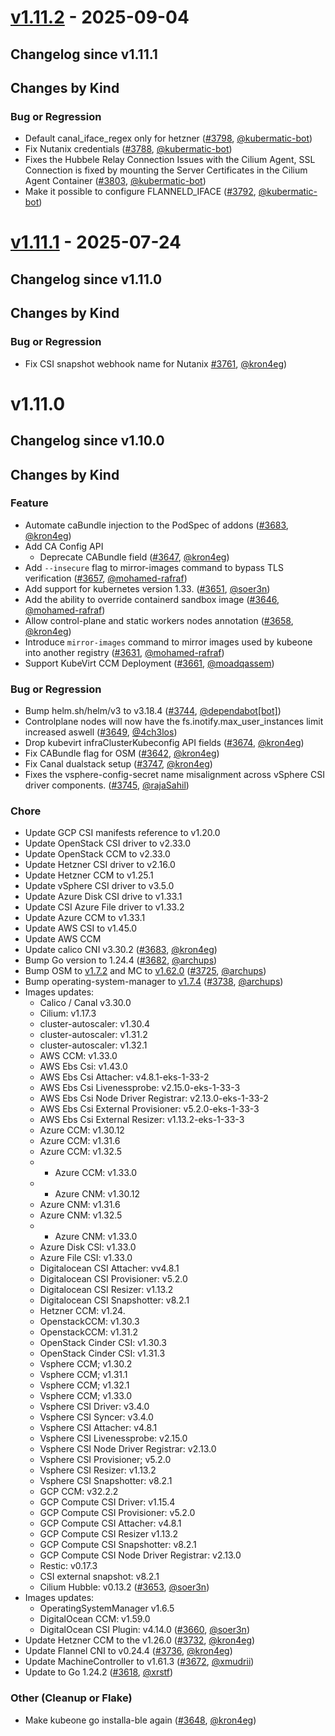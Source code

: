 # [v1.11.2](https://github.com/kubermatic/kubeone/releases/tag/v1.11.2) - 2025-09-04

## Changelog since v1.11.1

## Changes by Kind

### Bug or Regression

- Default canal_iface_regex only for hetzner ([#3798](https://github.com/kubermatic/kubeone/pull/3798), [@kubermatic-bot](https://github.com/kubermatic-bot))
- Fix Nutanix credentials ([#3788](https://github.com/kubermatic/kubeone/pull/3788), [@kubermatic-bot](https://github.com/kubermatic-bot))
- Fixes the Hubbele Relay Connection Issues with the Cilium Agent, SSL Connection is fixed by mounting the Server Certificates in the Cilium Agent Container ([#3803](https://github.com/kubermatic/kubeone/pull/3803), [@kubermatic-bot](https://github.com/kubermatic-bot))
- Make it possible to configure FLANNELD_IFACE ([#3792](https://github.com/kubermatic/kubeone/pull/3792), [@kubermatic-bot](https://github.com/kubermatic-bot))

# [v1.11.1](https://github.com/kubermatic/kubeone/releases/tag/v1.11.1) - 2025-07-24

## Changelog since v1.11.0

## Changes by Kind

### Bug or Regression

- Fix CSI snapshot webhook name for Nutanix [#3761](https://github.com/kubermatic/kubeone/pull/3761), [@kron4eg](https://github.com/kron4eg))

# v1.11.0

## Changelog since v1.10.0

## Changes by Kind

### Feature

- Automate caBundle injection to the PodSpec of addons ([#3683](https://github.com/kubermatic/kubeone/pull/3683), [@kron4eg](https://github.com/kron4eg))
- Add CA Config API
  - Deprecate CABundle field ([#3647](https://github.com/kubermatic/kubeone/pull/3647), [@kron4eg](https://github.com/kron4eg))
- Add `--insecure`  flag to mirror-images command to bypass TLS verification ([#3657](https://github.com/kubermatic/kubeone/pull/3657), [@mohamed-rafraf](https://github.com/mohamed-rafraf))
- Add support for kubernetes version 1.33. ([#3651](https://github.com/kubermatic/kubeone/pull/3651), [@soer3n](https://github.com/soer3n))
- Add the ability to override containerd sandbox image ([#3646](https://github.com/kubermatic/kubeone/pull/3646), [@mohamed-rafraf](https://github.com/mohamed-rafraf))
- Allow control-plane and static workers nodes annotation ([#3658](https://github.com/kubermatic/kubeone/pull/3658), [@kron4eg](https://github.com/kron4eg))
- Introduce `mirror-images` command to mirror images used by kubeone into another registry ([#3631](https://github.com/kubermatic/kubeone/pull/3631), [@mohamed-rafraf](https://github.com/mohamed-rafraf))
- Support KubeVirt CCM Deployment ([#3661](https://github.com/kubermatic/kubeone/pull/3661), [@moadqassem](https://github.com/moadqassem))

### Bug or Regression

- Bump helm.sh/helm/v3 to v3.18.4 ([#3744](https://github.com/kubermatic/kubeone/pull/3744), [@dependabot[bot]](https://github.com/apps/dependabot))
- Controlplane nodes will now have the fs.inotify.max_user_instances limit increased aswell ([#3649](https://github.com/kubermatic/kubeone/pull/3649), [@4ch3los](https://github.com/4ch3los))
- Drop kubevirt infraClusterKubeconfig API fields ([#3674](https://github.com/kubermatic/kubeone/pull/3674), [@kron4eg](https://github.com/kron4eg))
- Fix CABundle flag for OSM ([#3642](https://github.com/kubermatic/kubeone/pull/3642), [@kron4eg](https://github.com/kron4eg))
- Fix Canal dualstack setup ([#3747](https://github.com/kubermatic/kubeone/pull/3747), [@kron4eg](https://github.com/kron4eg))
- Fixes the vsphere-config-secret name misalignment across vSphere CSI driver components. ([#3745](https://github.com/kubermatic/kubeone/pull/3745), [@rajaSahil](https://github.com/rajaSahil))

### Chore

- Update GCP CSI manifests reference to v1.20.0
- Update OpenStack CSI driver to v2.33.0
- Update OpenStack CCM to v2.33.0
- Update Hetzner CSI driver to v2.16.0
- Update Hetzner CCM to v1.25.1
- Update vSphere CSI driver to v3.5.0
- Update Azure Disk CSI drive to v1.33.1
- Update CSI Azure File driver to v1.33.2
- Update Azure CCM to v1.33.1
- Update AWS CSI to v1.45.0
- Update AWS CCM
- Update calico CNI v3.30.2 ([#3683](https://github.com/kubermatic/kubeone/pull/3683), [@kron4eg](https://github.com/kron4eg))
- Bump Go version to 1.24.4 ([#3682](https://github.com/kubermatic/kubeone/pull/3682), [@archups](https://github.com/archups))
- Bump OSM to [v1.7.2](https://github.com/kubermatic/operating-system-manager/releases/tag/v1.7.2) and MC to [v1.62.0](https://github.com/kubermatic/machine-controller/releases/tag/v1.62.0) ([#3725](https://github.com/kubermatic/kubeone/pull/3725), [@archups](https://github.com/archups))
- Bump operating-system-manager to [v1.7.4](https://github.com/kubermatic/operating-system-manager/releases/tag/v1.7.4) ([#3738](https://github.com/kubermatic/kubeone/pull/3738), [@archups](https://github.com/archups))
- Images updates:
  - Calico / Canal v3.30.0
  - Cilium: v1.17.3
  - cluster-autoscaler: v1.30.4
  - cluster-autoscaler: v1.31.2
  - cluster-autoscaler: v1.32.1
  - AWS CCM: v1.33.0
  - AWS Ebs Csi: v1.43.0
  - AWS Ebs Csi Attacher: v4.8.1-eks-1-33-2
  - AWS Ebs Csi Livenessprobe: v2.15.0-eks-1-33-3
  - AWS Ebs Csi Node Driver Registrar: v2.13.0-eks-1-33-2
  - AWS Ebs Csi External Provisioner: v5.2.0-eks-1-33-3
  - AWS Ebs Csi External Resizer: v1.13.2-eks-1-33-3
  - Azure CCM: v1.30.12
  - Azure CCM: v1.31.6
  - Azure CCM: v1.32.5
  - * Azure CCM: v1.33.0
  - * Azure CNM: v1.30.12
  - Azure CNM: v1.31.6
  - Azure CNM: v1.32.5
  - * Azure CNM: v1.33.0
  - Azure Disk CSI: v1.33.0
  - Azure File CSI: v1.33.0
  - Digitalocean CSI Attacher: vv4.8.1
  - Digitalocean CSI Provisioner: v5.2.0
  - Digitalocean CSI Resizer: v1.13.2
  - Digitalocean CSI Snapshotter: v8.2.1
  - Hetzner CCM: v1.24.
  - OpenstackCCM: v1.30.3
  - OpenstackCCM: v1.31.2
  - OpenStack Cinder CSI: v1.30.3
  - OpenStack Cinder CSI: v1.31.3
  - Vsphere CCM; v1.30.2
  - Vsphere CCM; v1.31.1
  - Vsphere CCM; v1.32.1
  - Vsphere CCM; v1.33.0
  - Vsphere CSI Driver: v3.4.0
  - Vsphere CSI Syncer: v3.4.0
  - Vsphere CSI Attacher: v4.8.1
  - Vsphere CSI Livenessprobe: v2.15.0
  - Vsphere CSI Node Driver Registrar: v2.13.0
  - Vsphere CSI Provisioner; v5.2.0
  - Vsphere CSI Resizer: v1.13.2
  - Vsphere CSI Snapshotter: v8.2.1
  - GCP CCM: v32.2.2
  - GCP Compute CSI Driver: v1.15.4
  - GCP Compute CSI Provisioner: v5.2.0
  - GCP Compute CSI Attacher: v4.8.1
  - GCP Compute CSI Resizer v1.13.2
  - GCP Compute CSI Snapshotter: v8.2.1
  - GCP Compute CSI Node Driver Registrar: v2.13.0
  - Restic: v0.17.3
  - CSI external snapshot: v8.2.1
  - Cilium Hubble: v0.13.2 ([#3653](https://github.com/kubermatic/kubeone/pull/3653), [@soer3n](https://github.com/soer3n))
- Images updates:
  - OperatingSystemManager v1.6.5
  - DigitalOcean CCM: v1.59.0
  - DigitalOcean CSI Plugin: v4.14.0 ([#3660](https://github.com/kubermatic/kubeone/pull/3660), [@soer3n](https://github.com/soer3n))
- Update Hetzner CCM to the v1.26.0 ([#3732](https://github.com/kubermatic/kubeone/pull/3732), [@kron4eg](https://github.com/kron4eg))
- Update Flannel CNI to v0.24.4 ([#3736](https://github.com/kubermatic/kubeone/pull/3736), [@kron4eg](https://github.com/kron4eg))
- Update MachineController to v1.61.3 ([#3672](https://github.com/kubermatic/kubeone/pull/3672), [@xmudrii](https://github.com/xmudrii))
- Update to Go 1.24.2 ([#3618](https://github.com/kubermatic/kubeone/pull/3618), [@xrstf](https://github.com/xrstf))

### Other (Cleanup or Flake)

- Make kubeone go installa-ble again ([#3648](https://github.com/kubermatic/kubeone/pull/3648), [@kron4eg](https://github.com/kron4eg))
